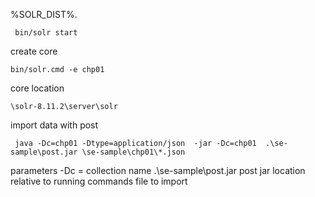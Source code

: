 

%SOLR_DIST%.

```regexp
 bin/solr start
```

create core
```
bin/solr.cmd -e chp01
```

core location 
```
\solr-8.11.2\server\solr
```


import data with post 
```
 java -Dc=chp01 -Dtype=application/json  -jar -Dc=chp01  .\se-sample\post.jar \se-sample\chp01\*.json
```

parameters
-Dc = collection name
.\se-sample\post.jar  post jar location relative to running commands
file to import 